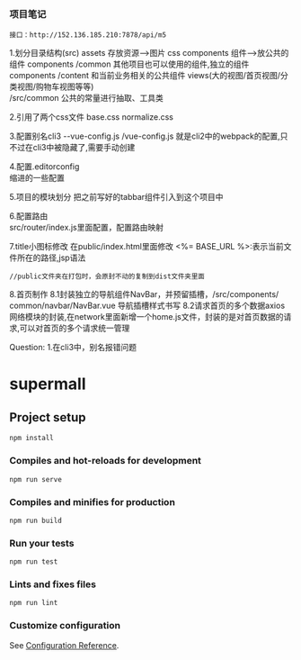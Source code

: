 ### 项目笔记
	接口：http://152.136.185.210:7878/api/m5
1.划分目录结构(src)
 	assets  存放资源-->图片 css 
  components 组件-->放公共的组件
 	components /common 其他项目也可以使用的组件,独立的组件
  components /content 和当前业务相关的公共组件
​	 views(大的视图/首页视图/分类视图/购物车视图等等)    
​  /src/common  公共的常量进行抽取、工具类

2.引用了两个css文件
		base.css
		normalize.css

3.配置别名cli3	--vue-config.js
	/vue-config.js
	就是cli2中的webpack的配置,只不过在cli3中被隐藏了,需要手动创建

4.配置.editorconfig  
	缩进的一些配置

5.项目的模块划分
	把之前写好的tabbar组件引入到这个项目中

6.配置路由	
	src/router/index.js里面配置，配置路由映射

7.title小图标修改
	在public/index.html里面修改
	<link rel="icon" href="<%= BASE_URL %>favicon.ico">
	<%= BASE_URL %>:表示当前文件所在的路径,jsp语法

	//public文件夹在打包时，会原封不动的复制到dist文件夹里面

8.首页制作
	8.1封装独立的导航组件NavBar，并预留插槽，/src/components/			 common/navbar/NavBar.vue
		 导航插槽样式书写
	8.2请求首页的多个数据axios
		网络模块的封装,在network里面新增一个home.js文件，封装的是对首页数据的请求,可以对首页的多个请求统一管理



Question:
1.在cli3中，别名报错问题











# supermall

## Project setup
```
npm install
```

### Compiles and hot-reloads for development
```
npm run serve
```

### Compiles and minifies for production
```
npm run build
```

### Run your tests
```
npm run test
```

### Lints and fixes files
```
npm run lint
```

### Customize configuration
See [Configuration Reference](https://cli.vuejs.org/config/).
